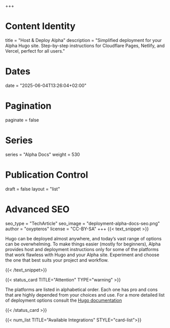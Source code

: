 +++
# Content Identity
title = "Host & Deploy Alpha"
description = "Simplified deployment for your Alpha Hugo site. Step-by-step instructions for Cloudflare Pages, Netlify, and Vercel, perfect for all users."

# Dates
date = "2025-06-04T13:26:04+02:00"

# Pagination
paginate = false

# Series
series = "Alpha Docs"
weight = 530

# Publication Control
draft = false
layout = "list"

# Advanced SEO
seo_type = "TechArticle"
seo_image = "deployment-alpha-docs-seo.png"
author = "oxypteros"
license = "CC-BY-SA"
+++
{{< text_snippet >}}

Hugo can be deployed almost anywhere, and today’s vast range of options can be overwhelming. To make things easier (mostly for beginners), Alpha provides host and deployment instructions only for some of the platforms that work flawless with Hugo and your Alpha site. Experiment and choose the one that best suits your project and workflow.

{{< /text_snippet>}}

{{< status_card TITLE="Attention" TYPE="warning" >}}

The platforms are listed in alphabetical order. Each one has pro and cons that are highly depended from your choices and use. For a more detailed list of deployment options consult the [Hugo documentation](https://gohugo.io/host-and-deploy/)

{{< /status_card >}}

{{< num_list TITLE="Available Integrations" STYLE="card-list">}}
